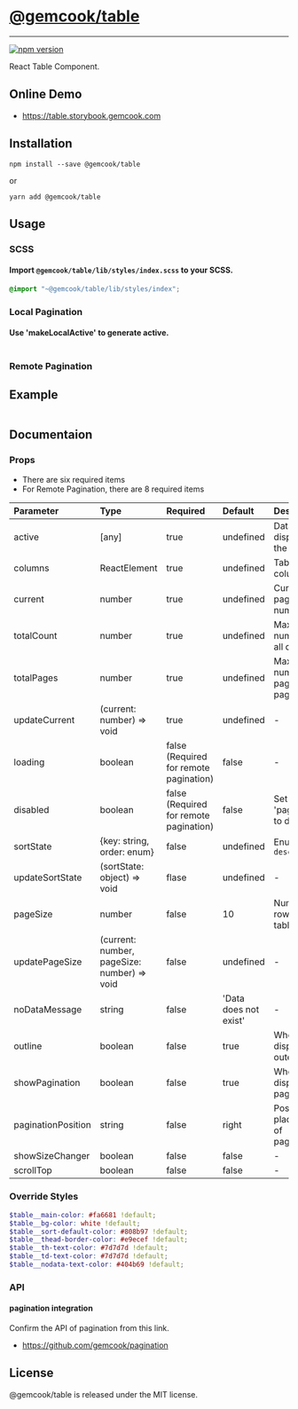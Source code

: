 # [@gemcook/table](https://table.storybook.gemcook.com)

---

[![npm version](https://badge.fury.io/js/%40gemcook%2Ftable.svg)](https://badge.fury.io/js/%40gemcook%2Ftable)

React Table Component.

## Online Demo

* https://table.storybook.gemcook.com

## Installation

```shell
npm install --save @gemcook/table
```

or

```shell
yarn add @gemcook/table
```

## Usage

### SCSS

#### Import `@gemcook/table/lib/styles/index.scss` to your SCSS.

```scss
@import "~@gemcook/table/lib/styles/index";
```

### Local Pagination

#### Use 'makeLocalActive' to generate active.

```js
```

### Remote Pagination

## Example

```jsx
```

## Documentaion

### Props

* There are six required items
* For Remote Pagination, there are 8 required items

| **Parameter**      | **Type**                                    | **Required**                           | **Default**           | **Description**                          |
| :----------------- | :------------------------------------------ | :------------------------------------- | :-------------------- | :--------------------------------------- |
| active             | [any]                                       | true                                   | undefined             | Data displayed in the table              |
| columns            | ReactElement                                | true                                   | undefined             | Table columns                            |
| current            | number                                      | true                                   | undefined             | Current page number                      |
| totalCount         | number                                      | true                                   | undefined             | Maximum number of all data               |
| totalPages         | number                                      | true                                   | undefined             | Maximum number of pages (use pagination) |
| updateCurrent      | (current: number) => void                   | true                                   | undefined             | \-                                       |
| loading            | boolean                                     | false (Required for remote pagination) | false                 | \-                                       |
| disabled           | boolean                                     | false (Required for remote pagination) | false                 | Set 'pagination' to disabled             |
| sortState          | {key: string, order: enum}                  | false                                  | undefined             | Enum: `asc` `desc`                       |
| updateSortState    | (sortState: object) => void                 | flase                                  | undefined             | \-                                       |
| pageSize           | number                                      | false                                  | 10                    | Number of rows in table                  |
| updatePageSize     | (current: number, pageSize: number) => void | false                                  | undefined             | \-                                       |
| noDataMessage      | string                                      | false                                  | 'Data does not exist' | \-                                       |
| outline            | boolean                                     | false                                  | true                  | Whether to display the outer frame       |
| showPagination     | boolean                                     | false                                  | true                  | Whether to display pagination-           |
| paginationPosition | string                                      | false                                  | right                 | Position of placement of pagination      |
| showSizeChanger    | boolean                                     | false                                  | false                 | \-                                       |
| scrollTop          | boolean                                     | false                                  | false                 | \-                                       |

### Override Styles

```scss
$table__main-color: #fa6681 !default;
$table__bg-color: white !default;
$table__sort-default-color: #808b97 !default;
$table__thead-border-color: #e9ecef !default;
$table__th-text-color: #7d7d7d !default;
$table__td-text-color: #7d7d7d !default;
$table__nodata-text-color: #404b69 !default;
```

### API

#### pagination integration

Confirm the API of pagination from this link.

* https://github.com/gemcook/pagination

## License

@gemcook/table is released under the MIT license.
